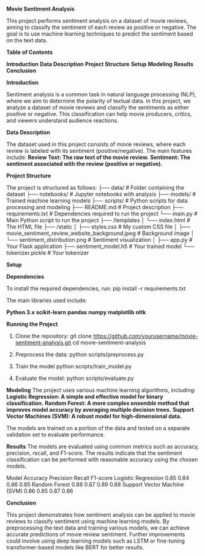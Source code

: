 **Movie Sentiment Analysis**

This project performs sentiment analysis on a dataset of movie reviews, aiming to classify the sentiment of each review as positive or negative. The goal is to use machine learning techniques to predict the sentiment based on the text data.

**Table of Contents**

__Introduction__
__Data Description__
__Project Structure__
__Setup__
__Modeling__
__Results__
__Conclusion__

**Introduction**

Sentiment analysis is a common task in natural language processing (NLP), where we aim to determine the polarity of textual data. In this project, we analyze a dataset of movie reviews and classify the sentiments as either positive or negative. This classification can help movie producers, critics, and viewers understand audience reactions.

**Data Description**

The dataset used in this project consists of movie reviews, where each review is labeled with its sentiment (positive/negative). The main features include:
__**Review Text**: The raw text of the movie review.__
__**Sentiment**: The sentiment associated with the review (positive or negative).__

**Project Structure**

The project is structured as follows:
├── data/                    # Folder containing the dataset
├── notebooks/                # Jupyter notebooks with analysis
├── models/                   # Trained machine learning models
├── scripts/                  # Python scripts for data processing and modeling
├── README.md                 # Project description
├── requirements.txt          # Dependencies required to run the project
└── main.py                   # Main Python script to run the project
├── /templates
│   └── index.html  # The HTML file 
├── /static
│   ├── styles.css  # My custom CSS file
│   ├── movie_sentiment_review_website_background.jpeg  # Background image
│   └── sentiment_distribution.png  # Sentiment visualization
│
├── app.py  # Your Flask application
├── sentiment_model.h5  # Your trained model
└── tokenizer.pickle  # Your tokenizer

**Setup**

**Dependencies**

To install the required dependencies, run:
pip install -r requirements.txt

The main libraries used include:

__Python 3.x__
__scikit-learn__
__pandas__
__numpy__
__matplotlib__
__nltk__

**Running the Project**
1. Clone the repository:
git clone https://github.com/yourusername/movie-sentiment-analysis.git
cd movie-sentiment-analysis

2. Preprocess the data:
python scripts/preprocess.py

3. Train the model
python scripts/train_model.py

4. Evaluate the model:
python scripts/evaluate.py

**Modeling**
The project uses various machine learning algorithms, including:
__Logistic Regression: A simple and effective model for binary classification.__
__Random Forest: A more complex ensemble method that improves model accuracy by averaging multiple decision trees.__
__Support Vector Machines (SVM): A robust model for high-dimensional data.__

The models are trained on a portion of the data and tested on a separate validation set to evaluate performance.

**Results**
The models are evaluated using common metrics such as accuracy, precision, recall, and F1-score. The results indicate that the sentiment classification can be performed with reasonable accuracy using the chosen models.

Model	                   Accuracy	Precision	Recall	F1-score
Logistic Regression	            0.85	0.84	0.86	0.85
Random Forest	                0.88	0.87	0.89	0.88
Support Vector Machine (SVM)	0.86	0.85	0.87	0.86

**Conclusion**

This project demonstrates how sentiment analysis can be applied to movie reviews to classify sentiment using machine learning models. By preprocessing the text data and training various models, we can achieve accurate predictions of movie review sentiment. Further improvements could involve using deep learning models such as LSTM or fine-tuning transformer-based models like BERT for better results.